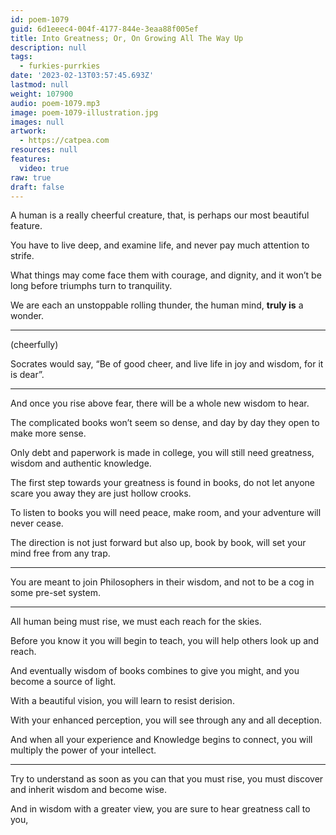 ```yaml
---
id: poem-1079
guid: 6d1eeec4-004f-4177-844e-3eaa88f005ef
title: Into Greatness; Or, On Growing All The Way Up
description: null
tags:
  - furkies-purrkies
date: '2023-02-13T03:57:45.693Z'
lastmod: null
weight: 107900
audio: poem-1079.mp3
image: poem-1079-illustration.jpg
images: null
artwork:
  - https://catpea.com
resources: null
features:
  video: true
raw: true
draft: false
---
```


A human is a really cheerful creature,
that, is perhaps our most beautiful feature.

You have to live deep, and examine life,
and never pay much attention to strife.

What things may come face them with courage, and dignity,
and it won’t be long before triumphs turn to tranquility.

We are each an unstoppable rolling thunder,
the human mind, __truly is__ a wonder.

---

(cheerfully)

Socrates would say, “Be of good cheer,
and live life in joy and wisdom, for it is dear”.

---

And once you rise above fear,
there will be a whole new wisdom to hear.

The complicated books won’t seem so dense,
and day by day they open to make more sense.

Only debt and paperwork is made in college,
you will still need greatness, wisdom and authentic knowledge.

The first step towards your greatness is found in books,
do not let anyone scare you away they are just hollow crooks.

To listen to books you will need peace,
make room, and your adventure will never cease.

The direction is not just forward but also up,
book by book, will set your mind free from any trap.

---

You are meant to join Philosophers in their wisdom,
and not to be a cog in some pre-set system.

---

All human being must rise,
we must each reach for the skies.

Before you know it you will begin to teach,
you will help others look up and reach.

And eventually wisdom of books combines to give you might,
and you become a source of light.

With a beautiful vision,
you will learn to resist derision.

With your enhanced perception,
you will see through any and all deception.

And when all your experience and Knowledge begins to connect,
you will multiply the power of your intellect.

---

Try to understand as soon as you can that you must rise,
you must discover and inherit wisdom and become wise.

And in wisdom with a greater view,
you are sure to hear greatness call to you,
